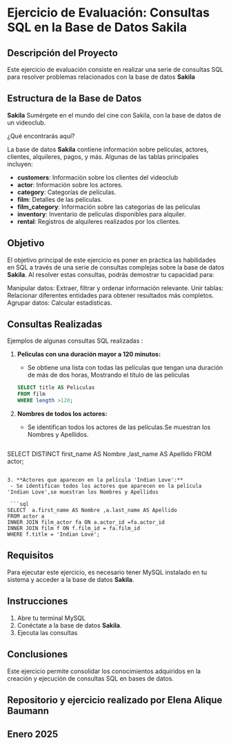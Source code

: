 
# Ejercicio de Evaluación: Consultas SQL en la Base de Datos Sakila

## Descripción del Proyecto

Este ejercicio de evaluación consiste en realizar una serie de consultas SQL para resolver problemas relacionados con la base de datos **Sakila** 

## Estructura de la Base de Datos

**Sakila**
Sumérgete en el mundo del cine con Sakila, con la base de datos de un videoclub. 

¿Qué encontrarás aquí?

La base de datos **Sakila** contiene información sobre películas, actores, clientes, alquileres, pagos, y más. Algunas de las tablas principales incluyen:

- **customers**: Información sobre los clientes del videoclub
- **actor**: Información sobre los actores.
- **category**: Categorías de películas.
- **film**: Detalles de las películas.
- **film_category**: Información sobre las categorias de las películas
- **inventory**: Inventario de películas disponibles para alquiler.
- **rental**: Registros de alquileres realizados por los clientes.

## Objetivo

El objetivo principal de este ejercicio es poner en práctica las habilidades en SQL a través de una serie de consultas complejas sobre la base de datos **Sakila**. Al resolver estas consultas, podrás demostrar tu capacidad para:

Manipular datos: Extraer, filtrar y ordenar información relevante.
Unir tablas: Relacionar diferentes entidades para obtener resultados más completos.
Agrupar datos: Calcular estadísticas.


## Consultas Realizadas

Ejemplos de algunas consultas SQL realizadas :

1. **Peliculas con una duración mayor a 120 minutos:**
   - Se obtiene una lista con todas las películas que tengan una duración de más de dos horas, Mostrando el título de las películas 

   ```sql
   SELECT title AS Peliculas
   FROM film
   WHERE length >120;
   ```

2. **Nombres de todos los actores:**
   - Se identifican todos los actores de las películas.Se muestran los Nombres y Apellidos.

   ```sql
  SELECT DISTINCT first_name AS Nombre ,last_name AS Apellido 
  FROM actor;
  ```

3. **Actores que aparecen en la película 'Indian Love':**
   - Se identifican todos los actores que aparecen en la película 'Indian Love',se muestran los Nombres y Apellidos

   ```sql
  SELECT  a.first_name AS Nombre ,a.last_name AS Apellido 
  FROM actor a 
  INNER JOIN film_actor fa ON a.actor_id =fa.actor_id
  INNER JOIN film f ON f.film_id = fa.film_id
  WHERE f.title = 'Indian Love';
  ``` 

## Requisitos

Para ejecutar este ejercicio, es necesario tener MySQL instalado en tu sistema y acceder a la base de datos **Sakila**. 


## Instrucciones

1. Abre tu terminal MySQL 
2. Conéctate a la base de datos **Sakila**.
3. Ejecuta las consultas 

## Conclusiones

Este ejercicio permite consolidar los conocimientos adquiridos en la creación y ejecución de consultas SQL en bases de datos. 


## Repositorio y ejercicio realizado por Elena Alique Baumann
## Enero 2025

